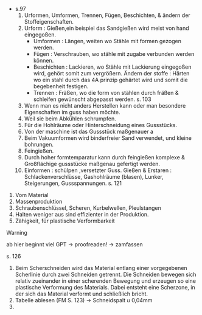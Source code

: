 - s.97
	1. Urformen, Umformen, Trennen, Fügen, Beschichten, & ändern der Stoffeigenschaften.
	2. Urform : Gießen,ein beispiel das Sandgießen wird meist von hand eingegoßen. 
		- Umformen : Längen, weiten wo Stähle mit formen gezogen werden.
		-  Fügen : Verschrauben, wo stähle mit zugabe verbunden werden können.
		 - Beschichten : Lackieren, wo Stähle mit Lackierung eingegoßen wird, gehört somit zum vergrößern.
		 Ändern der stoffe : Härten wo ein stahl durch das 4A prinzip gehärtet wird und somit die begebenheit festigen.
		- Trennen : Fräßen, wo die form von stählen durch fräßen & schleifen gewünscht abgepasst werden.
s. 103
	1. Wenn man es nicht anders Herstellen kann oder man besondere Eigenschaften im guss haben möchte.
	2. Weil sie beim Abkühlen schrumpfen.
	3. Für die Hohlräume oder Hinterschneidung eines Gussstücks.
	4. Von der maschine ist das Gussstück maßgenauer a
	5. Beim Vakuumformen wird binderfreier Sand verwendet, und kleine bohrungen.
	6. Feingießen.
	7. Durch hoher formtemparatur kann durch feingießen komplexe & Großflächige gussstücke maßgenau gefertigt werden.
	8. Einformen : schülpen ,versetzter Guss.
	Gießen & Erstaren : Schlackenverschlüsse, Gashohlräume (blasen), Lunker,
	 Steigerungen, Gussspannungen.
s. 121
1.  Vom Material
2. Massenproduktion
3. Schraubenschlüssel, Scheren, Kurbelwellen, Pleulstangen
4. Halten weniger aus sind effizienter in der Produktion. 
5. Zähigkeit, für plastische Verformbarkeit
>[!warning]
ab hier beginnt viel GPT -> proofreaden! -> zamfassen

s. 126
1. Beim Scherschneiden wird das Material entlang einer vorgegebenen Scherlinie durch zwei Schneiden getrennt. Die Schneiden bewegen sich relativ zueinander in einer scherenden Bewegung und erzeugen so eine plastische Verformung des Materials. Dabei entsteht eine Scherzone, in der sich das Material verformt und schließlich bricht.
2. Tabelle ablesen (FM S. 123) -> Schneidspalt *u* 0,04mm
3. 


